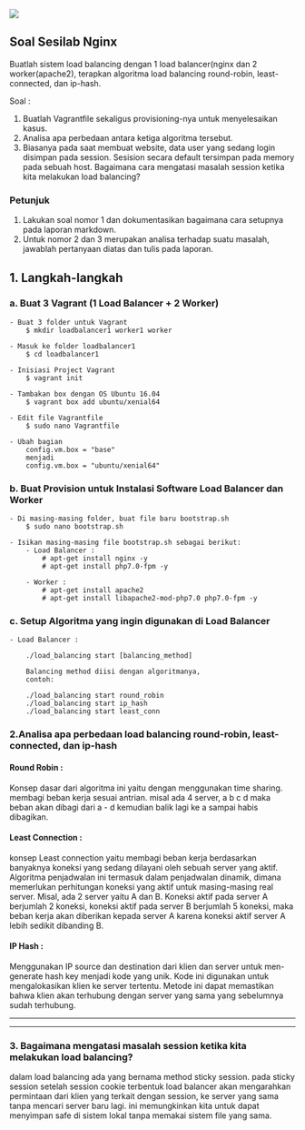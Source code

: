 ![](https://blog.theodo.fr/wp-content/uploads/2017/07/Vagrant.png)

## Soal Sesilab Nginx

Buatlah sistem load balancing dengan 1 load balancer(nginx dan 2 worker(apache2), terapkan algoritma load balancing round-robin, least-connected, dan ip-hash.

Soal :

1. Buatlah Vagrantfile sekaligus provisioning-nya untuk menyelesaikan kasus.
2. Analisa apa perbedaan antara ketiga algoritma tersebut.
3. Biasanya pada saat membuat website, data user yang sedang login disimpan pada session. Sesision secara default tersimpan pada memory pada sebuah host. Bagaimana cara mengatasi masalah session ketika kita melakukan load balancing?

### Petunjuk

1. Lakukan soal nomor 1 dan dokumentasikan bagaimana cara setupnya pada laporan markdown.
2. Untuk nomor 2 dan 3 merupakan analisa terhadap suatu masalah, jawablah pertanyaan diatas dan tulis pada laporan.


## 1. Langkah-langkah
### a. Buat 3 Vagrant (1 Load Balancer + 2 Worker)
	- Buat 3 folder untuk Vagrant
		$ mkdir loadbalancer1 worker1 worker

	- Masuk ke folder loadbalancer1
		$ cd loadbalancer1

	- Inisiasi Project Vagrant
		$ vagrant init

	- Tambakan box dengan OS Ubuntu 16.04
		$ vagrant box add ubuntu/xenial64

	- Edit file Vagrantfile
		$ sudo nano Vagrantfile

	- Ubah bagian
		config.vm.box = "base"	
		menjadi	
		config.vm.box = "ubuntu/xenial64"



### b. Buat Provision untuk Instalasi Software Load Balancer dan Worker
	- Di masing-masing folder, buat file baru bootstrap.sh
		$ sudo nano bootstrap.sh

	- Isikan masing-masing file bootstrap.sh sebagai berikut:
		- Load Balancer : 
			# apt-get install nginx -y
			# apt-get install php7.0-fpm -y

		- Worker :
			# apt-get install apache2
			# apt-get install libapache2-mod-php7.0 php7.0-fpm -y


### c. Setup Algoritma yang ingin digunakan di Load Balancer
	- Load Balancer :
		
		./load_balancing start [balancing_method]
			
		Balancing method diisi dengan algoritmanya, 
		contoh:
		
		./load_balancing start round_robin
		./load_balancing start ip_hash
		./load_balancing start least_conn


### 2.Analisa apa perbedaan load balancing round-robin, least-connected, dan ip-hash

#### Round Robin :
Konsep dasar dari algoritma ini yaitu dengan menggunakan time sharing. membagi beban kerja sesuai antrian.
misal ada 4 server, a b c d maka beban akan dibagi dari a - d kemudian balik lagi ke a sampai habis dibagikan.

#### Least Connection :
konsep Least connection yaitu membagi beban kerja berdasarkan banyaknya koneksi yang sedang dilayani oleh sebuah server yang aktif. Algoritma penjadwalan ini termasuk dalam penjadwalan dinamik, dimana memerlukan perhitungan koneksi yang aktif untuk masing-masing real server.
Misal, ada 2 server yaitu A dan B. Koneksi aktif pada server A berjumlah 2 koneksi,  koneksi aktif pada server B berjumlah 5 koneksi, maka beban kerja akan diberikan kepada server A karena koneksi aktif server A lebih sedikit dibanding B.

#### IP Hash :
Menggunakan IP source dan destination dari klien dan server untuk men-generate hash key menjadi kode yang unik. Kode ini digunakan untuk mengalokasikan klien ke server tertentu. Metode ini dapat memastikan bahwa klien akan terhubung dengan server yang sama yang sebelumnya sudah terhubung.

---
---

### 3. Bagaimana mengatasi masalah session ketika kita melakukan load balancing?
dalam load balancing ada yang bernama method sticky session. pada sticky session setelah session cookie terbentuk load balancer akan mengarahkan permintaan dari klien yang terkait dengan session, ke server yang sama tanpa mencari server baru lagi. ini memungkinkan kita untuk dapat menyimpan safe di sistem lokal tanpa memakai sistem file yang sama.
